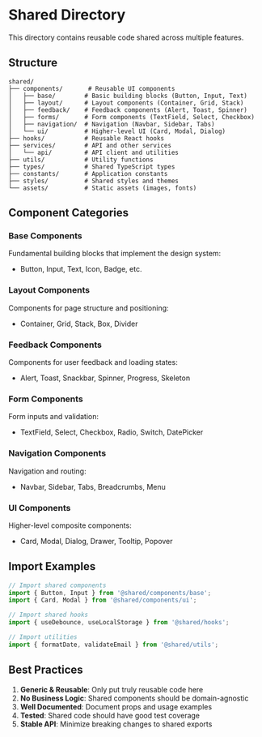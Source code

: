 # Shared Directory

This directory contains reusable code shared across multiple features.

## Structure

```
shared/
├── components/       # Reusable UI components
│   ├── base/        # Basic building blocks (Button, Input, Text)
│   ├── layout/      # Layout components (Container, Grid, Stack)
│   ├── feedback/    # Feedback components (Alert, Toast, Spinner)
│   ├── forms/       # Form components (TextField, Select, Checkbox)
│   ├── navigation/  # Navigation (Navbar, Sidebar, Tabs)
│   └── ui/          # Higher-level UI (Card, Modal, Dialog)
├── hooks/           # Reusable React hooks
├── services/        # API and other services
│   └── api/         # API client and utilities
├── utils/           # Utility functions
├── types/           # Shared TypeScript types
├── constants/       # Application constants
├── styles/          # Shared styles and themes
└── assets/          # Static assets (images, fonts)
```

## Component Categories

### Base Components
Fundamental building blocks that implement the design system:
- Button, Input, Text, Icon, Badge, etc.

### Layout Components
Components for page structure and positioning:
- Container, Grid, Stack, Box, Divider

### Feedback Components
Components for user feedback and loading states:
- Alert, Toast, Snackbar, Spinner, Progress, Skeleton

### Form Components
Form inputs and validation:
- TextField, Select, Checkbox, Radio, Switch, DatePicker

### Navigation Components
Navigation and routing:
- Navbar, Sidebar, Tabs, Breadcrumbs, Menu

### UI Components
Higher-level composite components:
- Card, Modal, Dialog, Drawer, Tooltip, Popover

## Import Examples

```typescript
// Import shared components
import { Button, Input } from '@shared/components/base';
import { Card, Modal } from '@shared/components/ui';

// Import shared hooks
import { useDebounce, useLocalStorage } from '@shared/hooks';

// Import utilities
import { formatDate, validateEmail } from '@shared/utils';
```

## Best Practices

1. **Generic & Reusable**: Only put truly reusable code here
2. **No Business Logic**: Shared components should be domain-agnostic
3. **Well Documented**: Document props and usage examples
4. **Tested**: Shared code should have good test coverage
5. **Stable API**: Minimize breaking changes to shared exports
